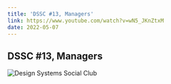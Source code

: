 ```yaml
---
title: 'DSSC #13, Managers'
link: https://www.youtube.com/watch?v=wN5_JKnZtxM
date: 2022-05-07
---
```



## DSSC #13, Managers

![Design Systems Social Club](https://www.youtube.com/watch?v=wN5_JKnZtxM)

